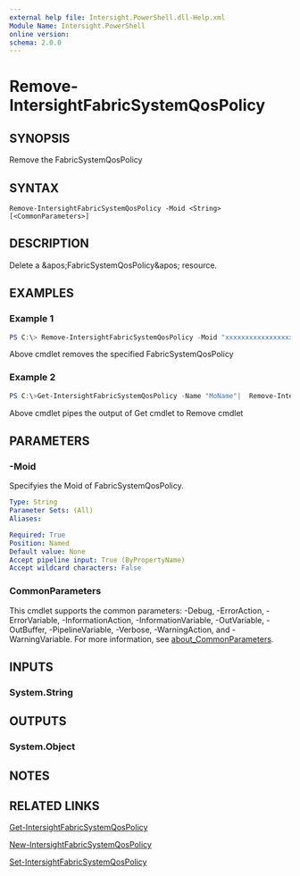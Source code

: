 ```yaml
---
external help file: Intersight.PowerShell.dll-Help.xml
Module Name: Intersight.PowerShell
online version:
schema: 2.0.0
---
```


# Remove-IntersightFabricSystemQosPolicy

## SYNOPSIS
Remove the FabricSystemQosPolicy

## SYNTAX

```
Remove-IntersightFabricSystemQosPolicy -Moid <String> [<CommonParameters>]
```

## DESCRIPTION
Delete a &amp;apos;FabricSystemQosPolicy&amp;apos; resource.

## EXAMPLES

### Example 1
```powershell
PS C:\> Remove-IntersightFabricSystemQosPolicy -Moid "xxxxxxxxxxxxxxxxxxxxxxxxxxx"
```
Above cmdlet removes the specified FabricSystemQosPolicy 

### Example 2
```powershell
PS C:\>Get-IntersightFabricSystemQosPolicy -Name "MoName"|  Remove-IntersightFabricSystemQosPolicy
```
Above cmdlet pipes the output of Get cmdlet to Remove cmdlet

## PARAMETERS

### -Moid
Specifyies the Moid of FabricSystemQosPolicy.

```yaml
Type: String
Parameter Sets: (All)
Aliases:

Required: True
Position: Named
Default value: None
Accept pipeline input: True (ByPropertyName)
Accept wildcard characters: False
```

### CommonParameters
This cmdlet supports the common parameters: -Debug, -ErrorAction, -ErrorVariable, -InformationAction, -InformationVariable, -OutVariable, -OutBuffer, -PipelineVariable, -Verbose, -WarningAction, and -WarningVariable. For more information, see [about_CommonParameters](http://go.microsoft.com/fwlink/?LinkID=113216).

## INPUTS

### System.String

## OUTPUTS

### System.Object
## NOTES

## RELATED LINKS

[Get-IntersightFabricSystemQosPolicy](./Get-IntersightFabricSystemQosPolicy.md)

[New-IntersightFabricSystemQosPolicy](./New-IntersightFabricSystemQosPolicy.md)

[Set-IntersightFabricSystemQosPolicy](./Set-IntersightFabricSystemQosPolicy.md)

